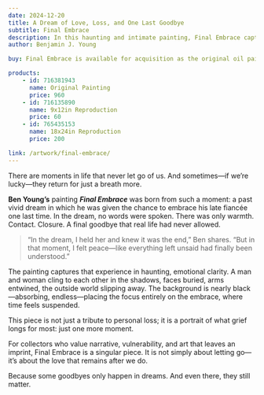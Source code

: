 ```yaml
---
date: 2024-12-20
title: A Dream of Love, Loss, and One Last Goodbye
subtitle: Final Embrace
description: In this haunting and intimate painting, Final Embrace captures the moment of one last goodbye. Inspired by a vivid dream in which the artist embraced his late fiancée one final time, the work expresses love, grief, and closure through a powerful, wordless gesture. Set against a shadowed background, the figures dissolve into one another—timeless, suspended, and deeply human. A quiet tribute to loss and the enduring desire to hold on, even if only in a dream.
author: Benjamin J. Young

buy: Final Embrace is available for acquisition as the original oil painting or as a high-quality reproduction. Collectors may choose between owning the one-of-a-kind original or a museum-grade print that preserves the emotional depth and detail of the work. Both options offer a meaningful way to bring this powerful and personal piece into your collection.

products:
    - id: 716381943
      name: Original Painting
      price: 960
    - id: 716135890
      name: 9x12in Reproduction
      price: 60
    - id: 765435153
      name: 18x24in Reproduction
      price: 200

link: /artwork/final-embrace/
---
```


There are moments in life that never let go of us. And sometimes—if we’re lucky—they return for just a breath more.

**Ben Young’s** painting ___Final Embrace___ was born from such a moment: a past vivid dream in which he was given the chance to embrace his late fiancée one last time. In the dream, no words were spoken. There was only warmth. Contact. Closure. A final goodbye that real life had never allowed.

<!--more-->

> “In the dream, I held her and knew it was the end,” Ben shares. “But in that moment, I felt peace—like everything left unsaid had finally been understood.”

The painting captures that experience in haunting, emotional clarity. A man and woman cling to each other in the shadows, faces buried, arms entwined, the outside world slipping away. The background is nearly black—absorbing, endless—placing the focus entirely on the embrace, where time feels suspended.

This piece is not just a tribute to personal loss; it is a portrait of what grief longs for most: just one more moment.

For collectors who value narrative, vulnerability, and art that leaves an imprint, Final Embrace is a singular piece. It is not simply about letting go—it’s about the love that remains after we do.

Because some goodbyes only happen in dreams. And even there, they still matter.
